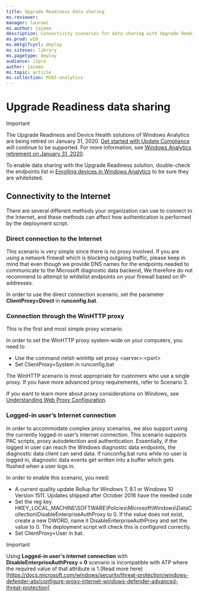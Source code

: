 ```yaml
---
title: Upgrade Readiness data sharing
ms.reviewer: 
manager: laurawi
ms.author: jaimeo
description: Connectivity scenarios for data sharing with Upgrade Readiness
ms.prod: w10
ms.mktglfcycl: deploy
ms.sitesec: library
ms.pagetype: deploy
audience: itpro
author: jaimeo
ms.topic: article
ms.collection: M365-analytics
---
```


# Upgrade Readiness data sharing

>[!IMPORTANT]
>The Upgrade Readiness and Device Health solutions of Windows Analytics are being retired on January 31, 2020. [Get started with Update Compliance](../update/update-compliance-get-started.md) will continue to be supported. For more information, see [Windows Analytics retirement on January 31, 2020](https://support.microsoft.com/help/4521815/windows-analytics-retirement).

To enable data sharing with the Upgrade Readiness solution, double-check the endpoints list in [Enrolling devices in Windows Analytics](../update/windows-analytics-get-started.md#enable-data-sharing) to be sure they are whitelisted.

## Connectivity to the Internet

There are several different methods your organization can use to connect to the Internet, and these methods can affect how authentication is performed by the deployment script.

### Direct connection to the Internet

This scenario is very simple since there is no proxy involved. If you are using a network firewall which is blocking outgoing traffic, please keep in mind that even though we provide DNS names for the endpoints needed to communicate to the Microsoft diagnostic data backend, We therefore do not recommend to attempt to whitelist endpoints on your firewall based on IP-addresses.

In order to use the direct connection scenario, set the parameter **ClientProxy=Direct** in **runconfig.bat**.

### Connection through the WinHTTP proxy

This is the first and most simple proxy scenario.

In order to set the WinHTTP proxy system-wide on your computers, you need to
- Use the command netsh winhttp set proxy \<server\>:\<port\>
- Set ClientProxy=System in runconfig.bat

The WinHTTP scenario is most appropriate for customers who use a single proxy. If you have more advanced proxy requirements, refer to Scenario 3.

If you want to learn more about proxy considerations on Windows, see [Understanding Web Proxy Configuration](https://blogs.msdn.microsoft.com/ieinternals/2013/10/11/understanding-web-proxy-configuration/).

### Logged-in user’s Internet connection

In order to accommodate complex proxy scenarios, we also support using the currently logged-in user’s internet connection. This scenario supports PAC scripts, proxy autodetection and authentication. Essentially, if the logged in user can reach the Windows diagnostic data endpoints, the diagnostic data client can send data. If runconfig.bat runs while no user is logged in, diagnostic data events get written into a buffer which gets flushed when a user logs in.

In order to enable this scenario, you need:
- A current quality update Rollup for Windows 7, 8.1 or Windows 10 Version 1511. Updates shipped after October 2016 have the needed code
- Set the reg key HKEY_LOCAL_MACHINE\SOFTWARE\Policies\Microsoft\Windows\DataCollection\DisableEnterpriseAuthProxy to 0. If the value does not exist, create a new DWORD, name it DisableEnterpriseAuthProxy and set the value to 0. The deployment script will check this is configured correctly.
- Set ClientProxy=User in bat.

> [!IMPORTANT]
> Using **Logged-in user's internet connection** with **DisableEnterpriseAuthProxy = 0** scenario is incompatible with ATP where the required value of that attribute is 1.(Read more here)[<https://docs.microsoft.com/windows/security/threat-protection/windows-defender-atp/configure-proxy-internet-windows-defender-advanced-threat-protection>]





